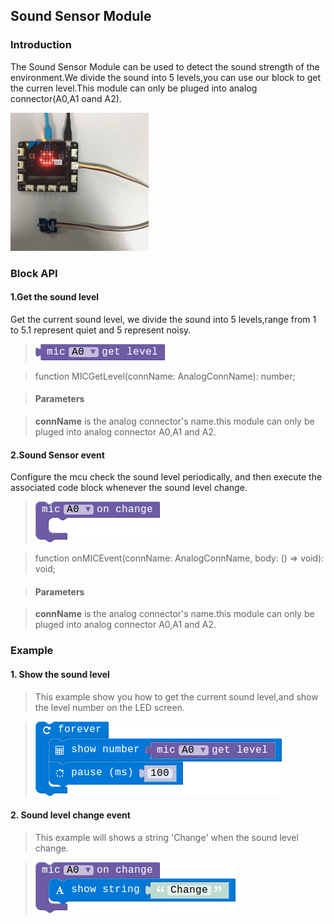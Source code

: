 ## Sound Sensor Module

### Introduction

The Sound Sensor Module can be used to detect the sound strength of the environment.We divide the sound into 5 levels,you can use our block to get the curren level.This module can only be pluged into analog connector(A0,A1 oand A2).

![module_pic](./image/modules/electronic_circuit.png)

### Block API

#### 1.Get the sound level

Get the current sound level, we divide the sound into 5 levels,range from 1 to 5.1 represent quiet and 5 represent noisy.

> ![pic1](./image/sound_sensor/get-level.png)

> function MICGetLevel(connName: AnalogConnName): number;

> #### Parameters

> **connName** is the analog connector's name.this module can only be pluged into analog connector A0,A1 and A2.

#### 2.Sound Sensor event

Configure the mcu check the sound level periodically, and then execute the associated code block whenever the sound level change.

> ![pic2](./image/sound_sensor/mic-event.png)

> function onMICEvent(connName: AnalogConnName, body: () => void): void;

> #### Parameters

> **connName** is the analog connector's name.this module can only be pluged into analog connector A0,A1 and A2.

### Example

#### 1. Show the sound level

> This example show you how to get the current sound level,and show the level number on the LED screen.

> ![pic1](./image/sound_sensor/show-level.png)

#### 2. Sound level change event

> This example will shows a string 'Change' when the sound level change.

> ![pic1](./image/sound_sensor/mic-event-show.png)
